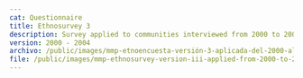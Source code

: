 ```yaml
---
cat: Questionnaire
title: Ethnosurvey 3
description: Survey applied to communities interviewed from 2000 to 2004
version: 2000 - 2004
archivo: /public/images/mmp-etnoencuesta-versión-3-aplicada-del-2000-al-2004.pdf
file: /public/images/mmp-ethnosurvey-version-iii-applied-from-2000-to-2004-english.pdf
---
```

